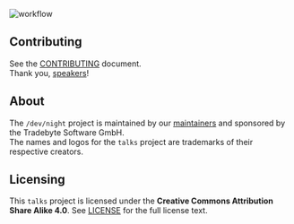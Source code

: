![workflow](https://raw.github.com/dev-night/talks/master/assets/img/workflow.png "/dev/night talk workflow.")

## Contributing

See the [CONTRIBUTING] document.<br/>
Thank you, [speakers]!

  [CONTRIBUTING]: CONTRIBUTING.md
  [speakers]: https://github.com/dev-night/talks/graphs/contributors
## About

The `/dev/night` project is maintained by our [maintainers] and sponsored by the Tradebyte Software GmbH. <br/>
The names and logos for the `talks` project are trademarks of their respective creators.

## Licensing

This `talks` project is licensed under the __Creative Commons Attribution Share Alike 4.0__. See [LICENSE] for the full license text.


[LICENSE]: /LICENSE
[maintainers]: MAINTAINERS.md
